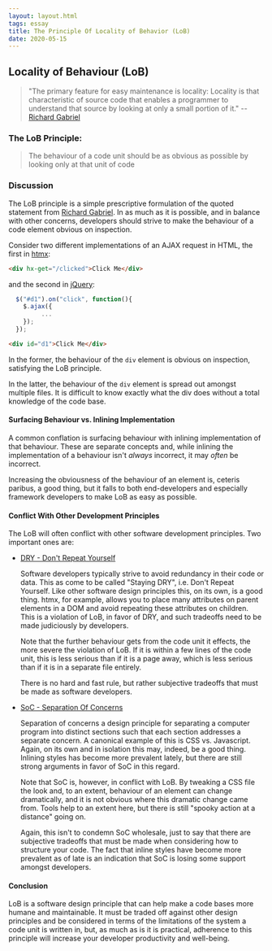 ```yaml
---
layout: layout.html
tags: essay
title: The Principle Of Locality of Behavior (LoB)
date: 2020-05-15
---
```


## Locality of Behaviour (LoB)

> "The primary feature for easy maintenance is locality: Locality is that characteristic of source code that enables a 
> programmer to understand that source by looking at only a small portion of it." -- [Richard Gabriel](https://www.dreamsongs.com/Files/PatternsOfSoftware.pdf)

### The LoB Principle:

> The behaviour of a code unit should be as obvious as possible by looking only at that unit of code

### Discussion

The LoB principle is a simple prescriptive formulation of the quoted statement from [Richard Gabriel](https://www.dreamsongs.com).
In as much as it is possible, and in balance with other concerns, developers should strive to make the behaviour of
a code element obvious on inspection.

Consider two different implementations of an AJAX request in HTML, the first in [htmx](https://htmx.org):

```html
<div hx-get="/clicked">Click Me</div>
```

and the second in [jQuery](https://jquery.com/):

```javascript
  $("#d1").on("click", function(){
    $.ajax({
         ...
    });
  });
```

```html
<div id="d1">Click Me</div>
```

In the former, the behaviour of the `div` element is obvious on inspection, satisfying the LoB principle.

In the latter, the behaviour of the `div` element is spread out amongst multiple files.  It is difficult to know
exactly what the div does without a total knowledge of the code base.

#### Surfacing Behaviour vs. Inlining Implementation

A common conflation is surfacing behaviour with inlining implementation of that behaviour.  These are separate concepts
and, while inlining the implementation of a behaviour isn't *always* incorrect, it may *often* be incorrect.

Increasing the obviousness of the behaviour of an element is, ceteris paribus, a good thing, but it falls to both end-developers
and especially framework developers to make LoB as easy as possible.

#### Conflict With Other Development Principles

The LoB will often conflict with other software development principles.  Two important ones
are:

* [DRY - Don't Repeat Yourself](https://en.wikipedia.org/wiki/Don%27t_repeat_yourself)
  
  Software developers typically strive to avoid redundancy in their code or data.  This as come to be called "Staying DRY",
  i.e. Don't Repeat Yourself.  Like other software design principles this, on its own, is a good thing.  htmx, for example, 
  allows you to place many attributes on parent elements in a DOM and avoid repeating these attributes on children.  This is a 
  violation of LoB, in favor of DRY, and such tradeoffs need to be made judiciously by developers.
  
  Note that the further behaviour gets from the code unit it effects, the more severe the violation of LoB.  If it is
  within a few lines of the code unit, this is less serious than if it is a page away, which is less serious than if
  it is in a separate file entirely.  
  
  There is no hard and fast rule, but rather subjective tradeoffs that must be made as software developers.
  
* [SoC - Separation Of Concerns](https://en.wikipedia.org/wiki/Separation_of_concerns)
  
  Separation of concerns a design principle for separating a computer program into distinct sections such that each 
  section addresses a separate concern.  A canonical example of this is CSS vs. Javascript.  Again, on its own and
  in isolation this may, indeed, be a good thing.  Inlining styles has become more prevalent lately, but there are
  still strong arguments in favor of SoC in this regard.
  
  Note that SoC is, however, in conflict with LoB.  By tweaking a CSS file the look and, to an extent, behaviour of an
  element can change dramatically, and it is not obvious where this dramatic change came from.  Tools help to an extent
  here, but there is still "spooky action at a distance" going on.
  
  Again, this isn't to condemn SoC wholesale, just to say that there are subjective tradeoffs that must be made when
  considering how to structure your code.  The fact that inline styles have become more prevalent as of late is an
  indication that SoC is losing some support amongst developers.
  
#### Conclusion

LoB is a software design principle that can help make a code bases more humane and maintainable.  It must be traded
off against other design principles and be considered in terms of the limitations of the system a code unit is
written in, but, as much as is it is practical, adherence to this principle will increase your developer productivity 
and well-being. 